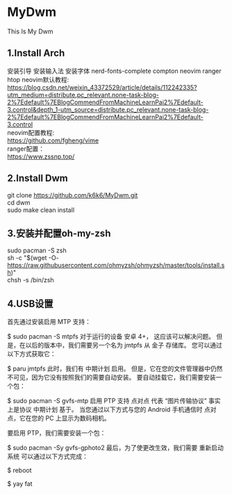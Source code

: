 # MyDwm
This Is My Dwm
## 1.Install Arch
安装引导
安装输入法
安装字体 nerd-fonts-complete
compton neovim ranger htop
neovim默认教程:<br>
https://blog.csdn.net/weixin_43372529/article/details/112242335?utm_medium=distribute.pc_relevant.none-task-blog-2%7Edefault%7EBlogCommendFromMachineLearnPai2%7Edefault-3.control&depth_1-utm_source=distribute.pc_relevant.none-task-blog-2%7Edefault%7EBlogCommendFromMachineLearnPai2%7Edefault-3.control<br>
neovim配置教程:<br>
https://github.com/fgheng/vime<br>
ranger配置：<br>
https://www.zssnp.top/
## 2.Install Dwm
git clone https://github.com/k6k6/MyDwm.git<br>
cd dwm<br>
sudo make clean install
## 3.安装并配置oh-my-zsh
sudo pacman -S zsh<br>
sh -c "$(wget -O- https://raw.githubusercontent.com/ohmyzsh/ohmyzsh/master/tools/install.sh)"<br>
chsh -s /bin/zsh
## 4.USB设置
首先通过安装启用 MTP 支持：

$ sudo pacman -S mtpfs
对于运行的设备 安卓 4+， 这应该可以解决问题。 但是，在以后的版本中，我们需要另一个名为 jmtpfs 从 金子 存储库。 您可以通过以下方式获取它：

$ paru jmtpfs
此时，我们有 中期计划 启用。 但是，它在您的文件管理器中仍然不可见，因为它没有按照我们的需要自动安装。 要自动挂载它，我们需要安装一个包：

$ sudo pacman -S gvfs-mtp
启用 PTP 支持
点对点 代表 “图片传输协议” 事实上是协议 中期计划 基于。 当您通过以下方式与您的 Android 手机通信时 点对点，它在您的 PC 上显示为数码相机。

要启用 PTP，我们需要安装一个包：

$ sudo pacman -Sy gvfs-gphoto2
最后，为了使更改生效，我们需要 重新启动系统 可以通过以下方式完成：

$ reboot

$ yay fat


